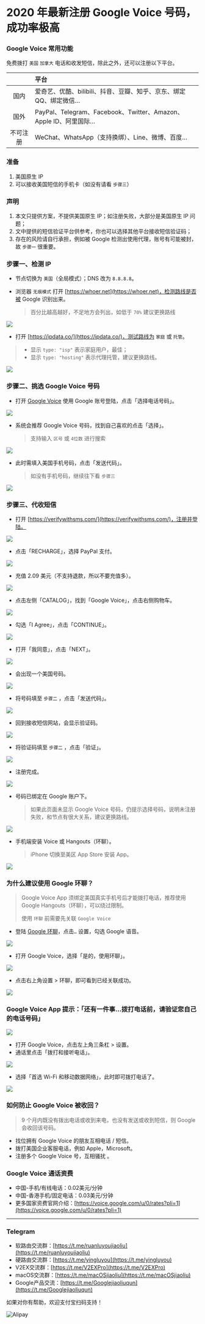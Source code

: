 # 2020 年最新注册 Google Voice 号码，成功率极高

### Google Voice 常用功能

免费拨打 `美国` `加拿大` 电话和收发短信，除此之外，还可以注册以下平台。

|   |  平台 |
|:-:|:--|
| 国内  | 爱奇艺、优酷、bilibili、抖音、豆瓣、知乎、京东、绑定QQ、绑定微信…  |
| 国外  |  PayPal、Telegram、Facebook、Twitter、Amazon、Apple ID、阿里国际… |
| 不可注册 | WeChat、WhatsApp（支持换绑）、Line、微博、百度… |
### 准备
1. 美国原生 IP
2. 可以接收美国短信的手机卡（如没有请看 `步骤三`）

### 声明
1. 本文只提供方案，不提供美国原生 IP；如注册失败，大部分是美国原生 IP 问题；
3. 文中提供的短信验证平台供参考，你也可以选择其他平台接收短信验证码；
4. 存在的风险请自行承担，例如被 Google 检测出使用代理，账号有可能被封，故 `步骤一` 很重要。


### 步骤一、检测 IP
* 节点切换为 `美国`（全局模式）；DNS 改为 `8.8.8.8`。
* 浏览器 `无痕模式` 打开 [https://whoer.net](https://whoer.net)，检测路线是否被 Google 识别出来。
  
  > 百分比越高越好，不足地方会列出，如低于 `70%` 建议更换路线

![](pic/002.jpg)

* 打开 [https://ipdata.co/](https://ipdata.co/)，测试路线为 `家庭` 或 `托管`。

> * 显示 `type: "isp"` 表示家庭用户，最佳；
> * 显示 `type: "hosting"` 表示代理托管，建议更换路线。

![](pic/003.jpg)

### 步骤二、挑选 Google Voice 号码

* 打开 [Google Voice](https://voice.google.com/) 使用 Google 账号登陆，点击「选择电话号码」。

![](pic/004.png)

* 系统会推荐 Google Voice 号码，找到自己喜欢的点击「选择」。

  > 支持输入 `区号` 或 `4位数` 进行搜索

![](pic/005.png)

* 此时需填入美国手机号码，点击「发送代码」。

  > 如没有手机号码，继续往下看 `步骤三`

![](pic/006.png)

### 步骤三、代收短信

* 打开 [https://verifywithsms.com/](https://verifywithsms.com/)，注册并登陆。

![](pic/007.png)

* 点击「RECHARGE」，选择 PayPal 支付。

![](pic/008.png)

* 充值 2.09 美元（不支持退款，所以不要充值多）。

![](pic/008.1.png)

* 点击左侧「CATALOG」，找到「Google Voice」，点击右侧购物车。

![](pic/009.png)

* 勾选「I Agree」，点击「CONTINUE」。

![](pic/009.1.png)

* 打开「我同意」，点击「NEXT」。

![](pic/010.png)

* 会出现一个美国号码。

![](pic/010.1.png)

* 将号码填至 `步骤二` ，点击「发送代码」。

![](pic/019.png)

* 回到接收短信网站，会显示验证码。

![](pic/020.png)

* 将验证码填至 `步骤二` ，点击「验证」。

![](pic/021.png)

* 注册完成。

![](pic/023.png)

* 号码已绑定在 Google 账户下。
  
  > 如果此页面未显示 Google Voice 号码，仍提示选择号码，说明未注册失败，和节点有很大关系，建议更换路线。

![](pic/011.png)

* 手机端安装 Voice 或 Hangouts（环聊）。
  
  > iPhone 切换至美区 App Store 安装 App。

![](pic/012.jpg)

### 为什么建议使用 Google 环聊？

> Google Voice App 须绑定美国真实手机号后才能拨打电话，推荐使用 Google Hangouts（环聊），可以绕过限制。
> 
> 使用 `环聊` 前需要先关联 `Google Voice`

* 登陆 [Google 环聊](https://hangouts.google.com/?authuser=2)，点击`…` 设置，勾选 Google 语音。

![](pic/015.png)

* 打开 Google Voice，选择「是的，使用环聊」。

![](pic/016.png)

* 点击右上角设置 > 环聊，即可看到已经关联成功。

![](pic/017.png)

### Google Voice App 提示：「还有一件事…拨打电话前，请验证您自己的电话号码」

![](pic/018.png)

- 打开 Google Voice，点击左上角三条杠 > 设置。
- 通话里点击「拨打和接听电话」。

![](pic/013.png)

* 选择「首选 Wi-Fi 和移动数据网络」，此时即可拨打电话了。

![](pic/014.jpg)

### 如何防止 Google Voice 被收回？

> 9 个月内既没有拨出电话或收到来电，也没有发送或收到短信，则 Google 会收回该号码。

* 找位拥有 Google Voice 的朋友互相电话 / 短信。
* 拨打美国企业客服电话，例如 Apple，Microsoft。
* 注册多个 Google Voice 号，互相骚扰 。

### Google Voice 通话资费

* 中国-手机/有线电话：0.02美元/分钟
* 中国-香港手机/固定电话：0.03美元/分钟
* 更多国家资费官网介绍：[https://voice.google.com/u/0/rates?pli=1](https://voice.google.com/u/0/rates?pli=1)

----

### Telegram

* 软路由交流群：[https://t.me/ruanluyoujiaoliu](https://t.me/ruanluyoujiaoliu)
* 硬路由交流群：[https://t.me/yingluyou](https://t.me/yingluyou)
* V2EX交流群：[https://t.me/V2EXPro](https://t.me/V2EXPro)
* macOS交流群：[https://t.me/macOSjiaoliu](https://t.me/macOSjiaoliu)
* Google产品交流：[https://t.me/Googlejiaoliuqun](https://t.me/Googlejiaoliuqun)

如果对你有帮助，欢迎支付宝扫码支持！

![Alipay](https://raw.githubusercontent.com/masonincn/tuchuang/master/uPic/Alipay.png)